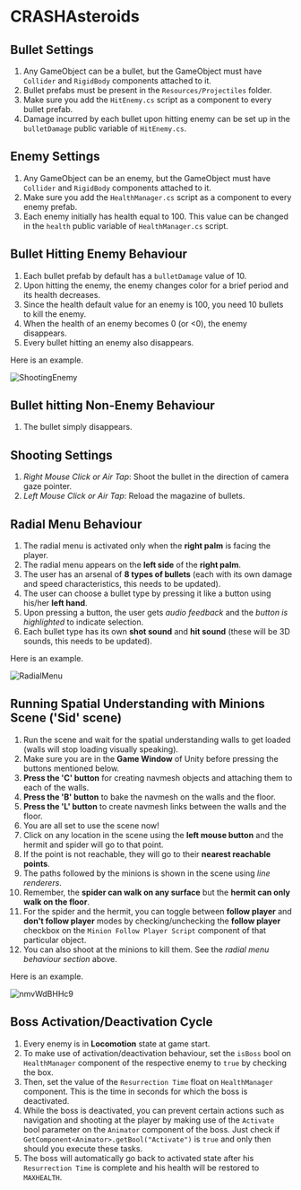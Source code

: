 # CRASHAsteroids

## Bullet Settings

1. Any GameObject can be a bullet, but the GameObject must have `Collider` and `RigidBody` components attached to it.  
2. Bullet prefabs must be present in the `Resources/Projectiles` folder. 
3. Make sure you add the `HitEnemy.cs` script as a component to every bullet prefab.
4. Damage incurred by each bullet upon hitting enemy can be set up in the `bulletDamage` public variable of `HitEnemy.cs`.

## Enemy Settings

1. Any GameObject can be an enemy, but the GameObject must have `Collider` and `RigidBody` components attached to it.
2. Make sure you add the `HealthManager.cs` script as a component to every enemy prefab.
3. Each enemy initially has health equal to 100. This value can be changed in the  `health` public variable of `HealthManager.cs` script.

## Bullet Hitting Enemy Behaviour

1. Each bullet prefab by default has a `bulletDamage` value of 10.
2. Upon hitting the enemy, the enemy changes color for a brief period and its health decreases.
3. Since the health default value for an enemy is 100, you need 10 bullets to kill the enemy.
4. When the health of an enemy becomes 0 (or <0), the enemy disappears.
5. Every bullet hitting an enemy also disappears.

Here is an example.  

![ShootingEnemy](https://user-images.githubusercontent.com/18630586/75085486-c3a40280-54de-11ea-93ab-08e858cbcf7e.gif)

## Bullet hitting Non-Enemy Behaviour

1. The bullet simply disappears.

## Shooting Settings

1. *Right Mouse Click or Air Tap*: Shoot the bullet in the direction of camera gaze pointer.
2. *Left Mouse Click or Air Tap*: Reload the magazine of bullets.

## Radial Menu Behaviour

1. The radial menu is activated only when the __right palm__ is facing the player.
2. The radial menu appears on the __left side__ of the __right palm__.
3. The user has an arsenal of __8 types of bullets__ (each with its own damage and speed characteristics, this needs to be updated). 
4. The user can choose a bullet type by pressing it like a button using his/her __left hand__.
5. Upon pressing a button, the user gets *audio feedback* and the *button is highlighted* to indicate selection.
6. Each bullet type has its own __shot sound__ and __hit sound__ (these will be 3D sounds, this needs to be updated).

Here is an example.

![RadialMenu](https://user-images.githubusercontent.com/18630586/77114670-27d8ba00-69ea-11ea-9a54-e0e6f3990172.gif)

## Running Spatial Understanding with Minions Scene ('Sid' scene)

1. Run the scene and wait for the spatial understanding walls to get loaded (walls will stop loading visually speaking).
2. Make sure you are in the **Game Window** of Unity before pressing the buttons mentioned below.
2. __Press the 'C' button__ for creating navmesh objects and attaching them to each of the walls.
3. __Press the 'B' button__ to bake the navmesh on the walls and the floor.
4. __Press the 'L' button__ to create navmesh links between the walls and the floor.
5. You are all set to use the scene now!
6. Click on any location in the scene using the __left mouse button__ and the hermit and spider will go to that point.
7. If the point is not reachable, they will go to their __nearest reachable points__.
7. The paths followed by the minions is shown in the scene using *line renderers*.
8. Remember, the __spider can walk on any surface__ but the __hermit can only walk on the floor__.
9. For the spider and the hermit, you can toggle between __follow player__ and __don't follow player__ modes by checking/unchecking the __follow player__ checkbox on the `Minion Follow Player Script` component of that particular object.
10. You can also shoot at the minions to kill them. See the *radial menu behaviour section* above. 

Here is an example.

![nmvWdBHHc9](https://user-images.githubusercontent.com/18630586/78309670-7c0e8e80-7500-11ea-92d0-34413b0e0b6a.gif)

## Boss Activation/Deactivation Cycle

1. Every enemy is in __Locomotion__ state at game start.
2. To make use of activation/deactivation behaviour, set the `isBoss` bool on `HealthManager` component of the respective enemy to `true` by checking the box.
3. Then, set the value of the `Resurrection Time` float on `HealthManager` component. This is the time in seconds for which the boss is deactivated.
4. While the boss is deactivated, you can prevent certain actions such as navigation and shooting at the player by making use of the `Activate` bool parameter on the `Animator` component of the boss. Just check if `GetComponent<Animator>.getBool("Activate")` is `true` and only then should you execute these tasks.
5. The boss will automatically go back to activated state after his `Resurrection Time` is complete and his health will be restored to `MAXHEALTH`. 
